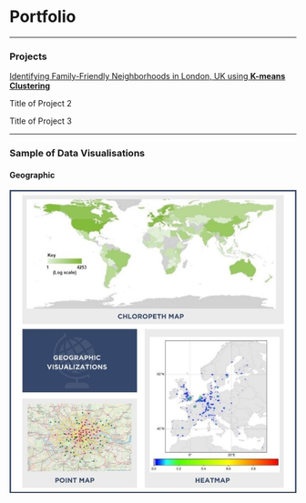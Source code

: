 # Portfolio
---
### Projects
[Identifying Family-Friendly Neighborhoods in London, UK using **K-means Clustering**](https://github.com/kristy1620/Coursera_Capstone/blob/master/London_Data_Report.pdf)

Title of Project 2

Title of Project 3

---
### Sample of Data Visualisations
#### Geographic
<img src="images/geographic.jpg"> 
